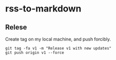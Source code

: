 # rss-to-markdown


## Relese

Create tag on my local machine, and push forcibly.

    git tag -fa v1 -m "Release v1 with new updates"
    git push origin v1 --force
